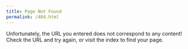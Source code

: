 ```yaml
---
title: Page Not Found
permalink: /404.html
---
```


Unfortunately, the URL you entered does not correspond to any content!
Check the URL and try again, or visit the index to find your page.

<script>
//<![CDATA[
window.addEventListener("load", function(){
  gtag('event', 'error', { 'event_label' : window.location, 'transport_type' : 'beacon'});
});
//]]>
</script>
